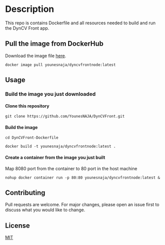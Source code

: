 # Description

This repo is contains Dockerfile and all resources needed to build and run the DynCV Front app.

## Pull the image from DockerHub

Download the image file [here](https://hub.docker.com/r/younesnaja/dyncvfrontnode).

```docker
docker image pull younesnaja/dyncvfrontnode:latest
```

## Usage

### Build the image you just downloaded

#### Clone this repository
```git
git clone https://github.com/YounesNAJA/DynCVFront.git
```

#### Build the image
```linux
cd DynCVFront-Dockerfile
```

```linux
docker build -t younesnaja/dyncvfrontnode:latest .
```
#### Create a container from the image you just built
Map 8080 port from the container to 80 port in the host machine

```docker
nohup docker container run -p 80:80 younesnaja/dyncvfrontnode:latest &
```

## Contributing
Pull requests are welcome. For major changes, please open an issue first to discuss what you would like to change.


## License
[MIT](https://choosealicense.com/licenses/mit/)

